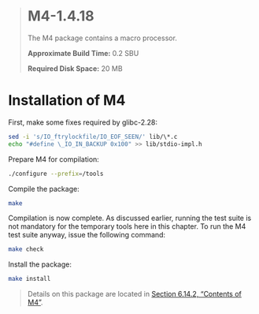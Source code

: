 > # M4-1.4.18
>
> The M4 package contains a macro processor.
>
> **Approximate Build Time:** 0.2 SBU
>
> **Required Disk Space:** 20 MB

# Installation of M4

First, make some fixes required by glibc-2.28:

```sh
sed -i 's/IO_ftrylockfile/IO_EOF_SEEN/' lib/\*.c
echo "#define \_IO_IN_BACKUP 0x100" >> lib/stdio-impl.h
```

Prepare M4 for compilation:

```sh
./configure --prefix=/tools
```

Compile the package:

```sh
make
```

Compilation is now complete. As discussed earlier, running the test suite is not mandatory for the temporary tools here in this chapter. To run the M4 test suite anyway, issue the following command:

```sh
make check
```

Install the package:

```sh
make install
```

> Details on this package are located in [Section 6.14.2, “Contents of M4”](../06-Installing-Basic-System-Software/14-M4-1.4.18.md).
